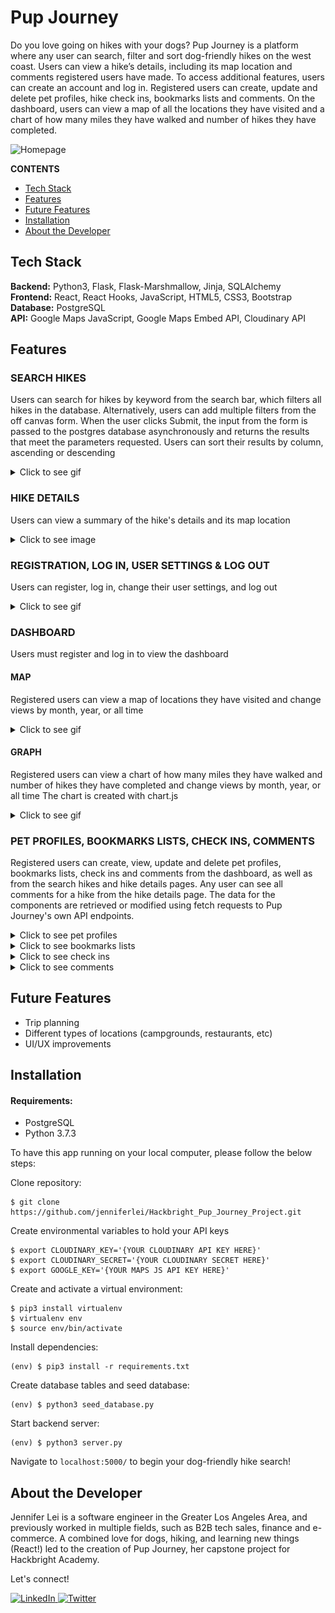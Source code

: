 # Pup Journey

Do you love going on hikes with your dogs? Pup Journey is a platform where any user can search, filter and sort dog-friendly hikes on the west coast. Users can view a hike’s details, including its map location and comments registered users have made. To access additional features, users can create an account and log in. Registered users can create, update and delete pet profiles, hike check ins, bookmarks lists and comments. On the dashboard, users can view a map of all the locations they have visited and a chart of how many miles they have walked and number of hikes they have completed.

![Homepage](/static/img/readme/Pup_Journey_Homepage.png "Homepage")

**CONTENTS**

- [Tech Stack](#tech-stack)
- [Features](#features)
- [Future Features](#future-features)
- [Installation](#installation)
- [About the Developer](#about-the-developer)

## Tech Stack

**Backend:** Python3, Flask, Flask-Marshmallow, Jinja, SQLAlchemy\
**Frontend:** React, React Hooks, JavaScript, HTML5, CSS3, Bootstrap\
**Database:** PostgreSQL\
**API:** Google Maps JavaScript, Google Maps Embed API, Cloudinary API

## Features

### SEARCH HIKES

Users can search for hikes by keyword from the search bar, which filters all hikes in the database.
Alternatively, users can add multiple filters from the off canvas form. When the user clicks Submit, the input from the form is passed to the postgres database asynchronously and returns the results that meet the parameters requested.
Users can sort their results by column, ascending or descending

<details>
  <summary>Click to see gif</summary>
  
<img src="https://user-images.githubusercontent.com/43583599/159387972-7141c4aa-1bef-4867-b09c-b3d5c0c8e055.gif" width="75%" height="75%"/>
</details>

### HIKE DETAILS

Users can view a summary of the hike's details and its map location

<details>
  <summary>Click to see image</summary>
  
<img src="/static/img/readme/Pup_Journey_Hike_Details.png" width="75%" height="75%"/>
</details>

### REGISTRATION, LOG IN, USER SETTINGS & LOG OUT

Users can register, log in, change their user settings, and log out

<details>
  <summary>Click to see gif</summary>
  
<img src="https://user-images.githubusercontent.com/43583599/159392083-f33b1c47-1e36-4d97-9fd9-b2b03d75cd4c.gif" width="75%" height="75%"/>
</details>

### DASHBOARD

Users must register and log in to view the dashboard

#### MAP

Registered users can view a map of locations they have visited and change views by month, year, or all time

<details>
  <summary>Click to see gif</summary>
  
<img src="https://user-images.githubusercontent.com/43583599/159410647-247399dc-2398-4522-ba1a-ed3690402506.gif" width="75%" height="75%"/>
</details>

#### GRAPH

Registered users can view a chart of how many miles they have walked and number of hikes they have completed and change views by month, year, or all time
The chart is created with chart.js 

<details>
  <summary>Click to see gif</summary>
  
<img src="https://user-images.githubusercontent.com/43583599/159410658-042082bf-8d11-43a9-b07c-8694cdeb312a.gif" width="75%" height="75%"/>
</details>

### PET PROFILES, BOOKMARKS LISTS, CHECK INS, COMMENTS

Registered users can create, view, update and delete pet profiles, bookmarks lists, check ins and comments from the dashboard, as well as from the search hikes and hike details pages. Any user can see all comments for a hike from the hike details page.
The data for the components are retrieved or modified using fetch requests to Pup Journey's own API endpoints.

<details>
  <summary>Click to see pet profiles</summary>
  
<img src="https://user-images.githubusercontent.com/43583599/159401165-9b5fb75a-df84-4464-a9b0-df331671e9ea.gif" width="75%" height="75%"/>
  
Pet profile components are also accessible from the search hikes and hike details pages
<img src="https://user-images.githubusercontent.com/43583599/159401176-6e33f9b5-9907-4dd9-8b0c-b6ff8586cf69.gif" width="75%" height="75%"/>
</details>

<details>
  <summary>Click to see bookmarks lists</summary>
  
<img src="https://user-images.githubusercontent.com/43583599/159410557-48d3bf29-9ac7-40a5-a987-9bf57e385b2d.gif" width="75%" height="75%"/>
  
Bookmarks list components are also accessible from the search hikes and hike details pages
<img src="https://user-images.githubusercontent.com/43583599/159410574-110f815a-a817-4b13-ba17-352ac95bf716.gif" width="75%" height="75%"/>
</details>

<details>
  <summary>Click to see check ins</summary>
  
<img src="https://user-images.githubusercontent.com/43583599/159410714-dccf3aa8-d2d9-4f33-95c7-b7a6e8d175fb.gif" width="75%" height="75%"/>
  
Check in components are also accessible from the search hikes and hike details pages
<img src="https://user-images.githubusercontent.com/43583599/159410757-f38cec76-a7b4-4f80-a4e1-12b35b384ac2.gif" width="75%" height="75%"/>
</details>

<details>
  <summary>Click to see comments</summary>
  
<img src="https://user-images.githubusercontent.com/43583599/159410785-1166192f-933d-4cf8-b2cd-3d69d4e7433b.gif" width="75%" height="75%"/>
  
Comment components are also accessible from the search hikes and hike details pages. Non-registered users can view comments from the hikes and hike details pages.
<img src="https://user-images.githubusercontent.com/43583599/159410801-aeab7fb4-86af-49b7-beb3-4b551649ffc7.gif" width="75%" height="75%"/>
</details>

## Future Features

- Trip planning
- Different types of locations (campgrounds, restaurants, etc)
- UI/UX improvements

## Installation

#### Requirements:

- PostgreSQL
- Python 3.7.3

To have this app running on your local computer, please follow the below steps:

Clone repository:

```
$ git clone https://github.com/jenniferlei/Hackbright_Pup_Journey_Project.git
```

Create environmental variables to hold your API keys

```
$ export CLOUDINARY_KEY='{YOUR CLOUDINARY API KEY HERE}'
$ export CLOUDINARY_SECRET='{YOUR CLOUDINARY SECRET HERE}'
$ export GOOGLE_KEY='{YOUR MAPS JS API KEY HERE}'
```

Create and activate a virtual environment:

```
$ pip3 install virtualenv
$ virtualenv env
$ source env/bin/activate
```

Install dependencies:

```
(env) $ pip3 install -r requirements.txt
```

Create database tables and seed database:

```
(env) $ python3 seed_database.py
```

Start backend server:

```
(env) $ python3 server.py
```

Navigate to `localhost:5000/` to begin your dog-friendly hike search!

## About the Developer

Jennifer Lei is a software engineer in the Greater Los Angeles Area, and previously worked in multiple fields, such as B2B tech sales, finance and e-commerce. A combined love for dogs, hiking, and learning new things (React!) led to the creation of Pup Journey, her capstone project for Hackbright Academy.

Let's connect!

<p><a href="https://www.linkedin.com/in/jenniferlei/">
  <img
    alt="LinkedIn"
    src="https://img.shields.io/badge/linkedin-%230077B5.svg?style=for-the-badge&logo=linkedin&logoColor=white"
  />
</a>
<a href="https://twitter.com/JenniferLei_">
  <img
    alt="Twitter"
    src="https://img.shields.io/badge/twitter-%231DA1F2.svg?&style=for-the-badge&logo=twitter&logoColor=white"
  />
</a></p>
